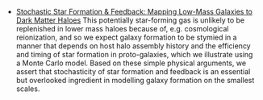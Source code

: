 * [Stochastic Star Formation & Feedback: Mapping Low-Mass Galaxies to Dark Matter Haloes](https://arxiv.org/abs/1406.7097v1) 
This potentially star-forming gas is unlikely to be replenished in lower mass haloes because of, e.g. cosmological 
reionization, and so we expect galaxy formation to be stymied in a manner that depends on host halo assembly history and 
the efficiency and timing of star formation in proto-galaxies, which we illustrate using a Monte Carlo model. 
Based on these simple physical arguments, we assert that stochasticity of star formation and feedback is an essential but 
overlooked ingredient in modelling galaxy formation on the smallest scales.  


